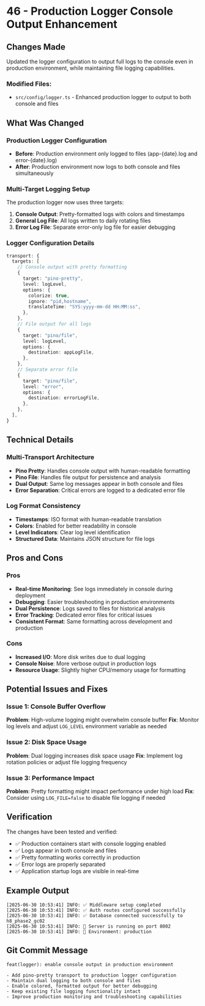 # 46 - Production Logger Console Output Enhancement

## Changes Made

Updated the logger configuration to output full logs to the console even in production environment, while maintaining file logging capabilities.

### Modified Files:

- `src/config/logger.ts` - Enhanced production logger to output to both console and files

## What Was Changed

### Production Logger Configuration

- **Before**: Production environment only logged to files (app-{date}.log and error-{date}.log)
- **After**: Production environment now logs to both console and files simultaneously

### Multi-Target Logging Setup

The production logger now uses three targets:

1. **Console Output**: Pretty-formatted logs with colors and timestamps
2. **General Log File**: All logs written to daily rotating files
3. **Error Log File**: Separate error-only log file for easier debugging

### Logger Configuration Details

```typescript
transport: {
  targets: [
    // Console output with pretty formatting
    {
      target: "pino-pretty",
      level: logLevel,
      options: {
        colorize: true,
        ignore: "pid,hostname",
        translateTime: "SYS:yyyy-mm-dd HH:MM:ss",
      },
    },
    // File output for all logs
    {
      target: "pino/file",
      level: logLevel,
      options: {
        destination: appLogFile,
      },
    },
    // Separate error file
    {
      target: "pino/file",
      level: "error",
      options: {
        destination: errorLogFile,
      },
    },
  ],
}
```

## Technical Details

### Multi-Transport Architecture

- **Pino Pretty**: Handles console output with human-readable formatting
- **Pino File**: Handles file output for persistence and analysis
- **Dual Output**: Same log messages appear in both console and files
- **Error Separation**: Critical errors are logged to a dedicated error file

### Log Format Consistency

- **Timestamps**: ISO format with human-readable translation
- **Colors**: Enabled for better readability in console
- **Level Indicators**: Clear log level identification
- **Structured Data**: Maintains JSON structure for file logs

## Pros and Cons

### Pros

- **Real-time Monitoring**: See logs immediately in console during deployment
- **Debugging**: Easier troubleshooting in production environments
- **Dual Persistence**: Logs saved to files for historical analysis
- **Error Tracking**: Dedicated error files for critical issues
- **Consistent Format**: Same formatting across development and production

### Cons

- **Increased I/O**: More disk writes due to dual logging
- **Console Noise**: More verbose output in production logs
- **Resource Usage**: Slightly higher CPU/memory usage for formatting

## Potential Issues and Fixes

### Issue 1: Console Buffer Overflow

**Problem**: High-volume logging might overwhelm console buffer
**Fix**: Monitor log levels and adjust `LOG_LEVEL` environment variable as needed

### Issue 2: Disk Space Usage

**Problem**: Dual logging increases disk space usage
**Fix**: Implement log rotation policies or adjust file logging frequency

### Issue 3: Performance Impact

**Problem**: Pretty formatting might impact performance under high load
**Fix**: Consider using `LOG_FILE=false` to disable file logging if needed

## Verification

The changes have been tested and verified:

- ✅ Production containers start with console logging enabled
- ✅ Logs appear in both console and files
- ✅ Pretty formatting works correctly in production
- ✅ Error logs are properly separated
- ✅ Application startup logs are visible in real-time

## Example Output

```
[2025-06-30 10:53:41] INFO: ✅ Middleware setup completed
[2025-06-30 10:53:41] INFO: ✅ Auth routes configured successfully
[2025-06-30 10:53:41] INFO: ✅ Database connected successfully to h8_phase2_gc02
[2025-06-30 10:53:41] INFO: 🚀 Server is running on port 8002
[2025-06-30 10:53:41] INFO: 📝 Environment: production
```

## Git Commit Message

```
feat(logger): enable console output in production environment

- Add pino-pretty transport to production logger configuration
- Maintain dual logging to both console and files
- Enable colored, formatted output for better debugging
- Keep existing file logging functionality intact
- Improve production monitoring and troubleshooting capabilities
```
